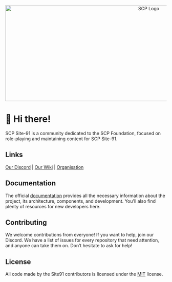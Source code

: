 <p align="center"> <img alt="SCP Logo" width="880" height="300" src="https://upload.wikimedia.org/wikipedia/commons/e/ec/SCP_Foundation_%28emblem%29.svg" /></p>

# 👋 Hi there!

SCP Site-91 is a community dedicated to the SCP Foundation, focused on role-playing and maintaining content for SCP Site-91.

## Links
[Our Discord](https://discord.gg/5yACuhXf) | [Our Wiki](https://unavailable/) | [Organisation](https://github.com/Site91/)

## Documentation
The official [documentation](https://unavailable/) provides all the necessary information about the project, its architecture, components, and development. You'll also find plenty of resources for new developers here.

## Contributing
We welcome contributions from everyone! If you want to help, join our Discord. We have a list of issues for every repository that need attention, and anyone can take them on. Don’t hesitate to ask for help!

## License
All code made by the Site91 contributors is licensed under the [MIT](https://github.com/Site91/Website/blob/main/LICENSE) license.
